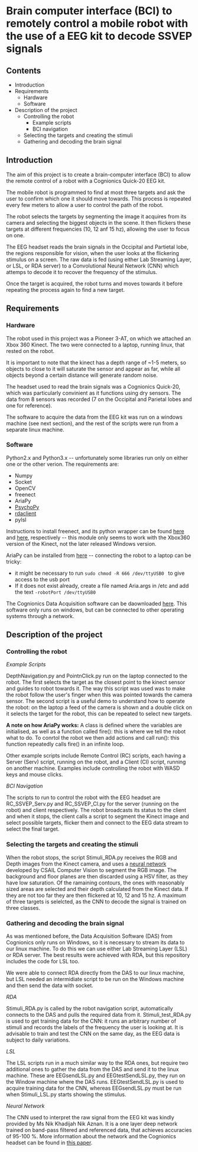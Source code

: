 # Brain computer interface (BCI) to remotely control a mobile robot with the use of a EEG kit to decode SSVEP signals

## Contents
- Introduction
- Requirements
  - Hardware
  - Software
- Description of the project
  - Controlling the robot
    - Example scripts
    - BCI navigation
  - Selecting the targets and creating the stimuli
  - Gathering and decoding the brain signal


## Introduction
The aim of this project is to create a brain-computer interface (BCI) to allow the remote control of a robot with a Cognionics Quick-20 EEG kit.

The mobile robot is programmed to find at most three targets and ask the user to confirm which one it should move towards. This process is repeated every few meters to allow a user to control the path of the robot.

The robot selects the targets by segmenting the image it acquires from its camera and selecting the biggest objects in the scene. It then flickers these targets at different frequencies (10, 12 anf 15 hz), allowing the user to focus on one.

The EEG headset reads the brain signals in the Occipital and Partietal lobe, the regions responsible for vision, when the user looks at the flickering stimulus on a screen. The raw data is fed (using either Lab Streaming Layer, or LSL, or RDA server) to a Convolutional Neural Network (CNN) which attemps to decode it to recover the frequency of the stimulus.

Once the target is acquired, the robot turns and moves towards it before repeating the process again to find a new target.


## Requirements
### Hardware
The robot used in this project was a Pioneer 3-AT, on which we attached an Xbox 360 Kinect. The two were connected to a laptop, running linux, that rested on the robot.

It is important to note that the kinect has a depth range of ~1-5 meters, so objects to close to it will saturate the sensor and appear as far, while all objects beyond a certain distance will generate random noise.

The headset used to read the brain signals was a Cognionics Quick-20, which was particularly convinient as it functions using dry sensors. The data from 8 sensors was recorded (7 on the Occipital and Parietal lobes and one for reference).

The software to acquire the data from the EEG kit was run on a windows machine (see next section), and the rest of the scripts were run from a separate linux machine.

### Software
Python2.x and Python3.x -- unfortunately some libraries run only on either one or the other verion.
The requirements are:
- Numpy
- Socket
- OpenCV
- freenect
- AriaPy
- [PsychoPy](http://psychopy.org/installation.html)
- [rdaclient](https://github.com/belevtsoff/rdaclient.py)
- pylsl

Instructions to install freenect, and its python wrapper can be found [here](https://github.com/OpenKinect/libfreenect) and [here](https://github.com/OpenKinect/libfreenect#fetch-build), respectively -- this module only seems to work with the Xbox360 version of the Kinect, not the later released Windows version.

AriaPy can be installed from [here](http://robots.mobilerobots.com/wiki/ARIA) -- connecting the robot to a laptop can be tricky:
- it might be necessary to run ```sudo chmod -R 666 /dev/ttyUSB0 ``` to give access to the usb port
- If it does not exist already, create a file named Aria.args in /etc and add the text ```-robotPort /dev/ttyUSB0```

The Cognionics Data Acquisition software can be daownloaded [here](http://cognionics.com/wiki/pmwiki.php/Main/DataAcquisitionSoftware). This software only runs on windows, but can be connected to other operating systems through a network.


## Description of the project
### Controlling the robot

_Example Scripts_

DepthNavigation.py and PointnClick.py run on the laptop connected to the robot. The first selects the target as the closest point to the kinect sensor and guides to robot towards it. The way this script was used was to make the robot follow the user's finger when this was pointed towards the camera sensor. The second script is a useful demo to understand how to operate the robot: on the laptop a feed of the camera is shown and a double click on it selects the target for the robot, this can be repeated to select new targets.

**A note on how AriaPy works:**
A class is defined where the variables are initialised, as well as a function called fire(): this is where we tell the robot what to do. To conrtol the robot we then add actions and call run(): this function repeatedly calls fire() in an infinite loop.

Other example scripts include Remote Control (RC) scripts, each having a Server (Serv) script, running on the robot, and a Client (Cl) script, running on another machine. Examples include controlling the robot with WASD keys and  mouse clicks.

_BCI Navigation_

The scripts to run to control the robot with the EEG headset are RC_SSVEP_Serv.py and RC_SSVEP_Cl.py for the server (running on the robot) and client respectively. The robot broadcasts its status to the client and when it stops, the client calls a script to segment the Kinect image and select possible targets, flicker them and connect to the EEG data stream to select the final target.

### Selecting the targets and creating the stimuli

When the robot stops, the script Stimuli_RDA.py receives the RGB and Depth images from the Kinect camera, and uses a [neural network](https://github.com/CSAILVision/semantic-segmentation-pytorch) developed by CSAIL Computer Vision to segment the RGB image. The background and floor planes are then discarded using a HSV filter, as they have low saturation. Of the ramaining contours, the ones with reasonably sized areas are selected and their depth calculated from the Kinect data. If they are not too far they are then flickered at 10, 12 and 15 hz. A maximum of three targets is selelcted, as the CNN to decode the signal is trained on three classes.

### Gathering and decoding the brain signal

As was mentioned before, the Data Acquisition Software (DAS) from Cognionics only runs on Windows, so it is necessary to stream its data to our linux machine. To do this we can use either Lab Streaming Layer (LSL) or RDA server. The best results were achieved with RDA, but this repository includes the code for LSL too.

We were able to connect RDA directly from the DAS to our linux machine, but LSL needed an intermidiate script to be run on the Windows machine and then send the data with socket.

_RDA_

Stimuli_RDA.py is called by the robot navigation script, automatically connects to the DAS and pulls the required data from it.
Stimuli_test_RDA.py is used to get training data for the CNN: it runs an arbitrary number of stimuli and records the labels of the frequency the user is looking at. It is advisable to train and test the CNN on the same day, as the EEG data is subject to daily variations.

_LSL_

The LSL scripts run in a much similar way to the RDA ones, but require two additional ones to gather the data from the DAS and send it to the linux machine. These are EEGsendLSL.py and EEGtestSendLSL.py, they run on the Window machine where the DAS runs. EEGtestSendLSL.py is used to acquire training data for the CNN, whereas EEGsendLSL.py must be run when Stimuli_LSL.py starts showing the stimulus.

_Neural Network_

The CNN used to interpret the raw signal from the EEG kit was kindly provided by Ms Nik Khadijah Nik Aznan. It is a one layer deep network trained on band-pass filtered and referenced data, that achieves accuracies of 95-100 %. More information about the network and the Cognionics headset can be found in [this paper](https://arxiv.org/pdf/1805.04157.pdf).
